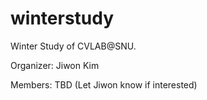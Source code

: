 # winterstudy
Winter Study of CVLAB@SNU. 

Organizer: Jiwon Kim

Members: TBD (Let Jiwon know if interested)
